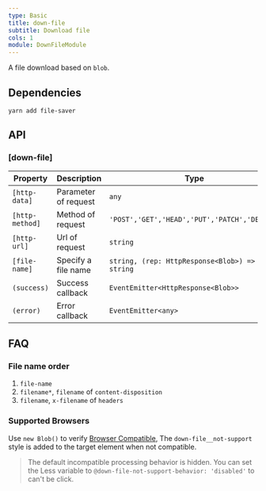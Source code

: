 ```yaml
---
type: Basic
title: down-file
subtitle: Download file
cols: 1
module: DownFileModule
---
```


A file download based on `blob`.

## Dependencies

```
yarn add file-saver
```

## API

### [down-file]

Property | Description | Type | Default
----|------|-----|------
`[http-data]` | Parameter of request | `any` | -
`[http-method]` | Method of request | `'POST','GET','HEAD','PUT','PATCH','DELETE'` | `'GET'`
`[http-url]` | Url of request | `string` | -
`[file-name]` | Specify a file name | `string, (rep: HttpResponse<Blob>) => string` | -
`(success)` | Success callback | `EventEmitter<HttpResponse<Blob>>` | -
`(error)` | Error callback | `EventEmitter<any>` | -

## FAQ

### File name order

1. `file-name`
2. `filename*`, `filename` of `content-disposition`
3. `filename`, `x-filename` of `headers`

### Supported Browsers

Use `new Blob()` to verify [Browser Compatible](https://github.com/eligrey/FileSaver.js/#supported-browsers), The `down-file__not-support` style is added to the target element when not compatible.

> The default incompatible processing behavior is hidden. You can set the Less variable to `@down-file-not-support-behavior: 'disabled'` to can't be click.
